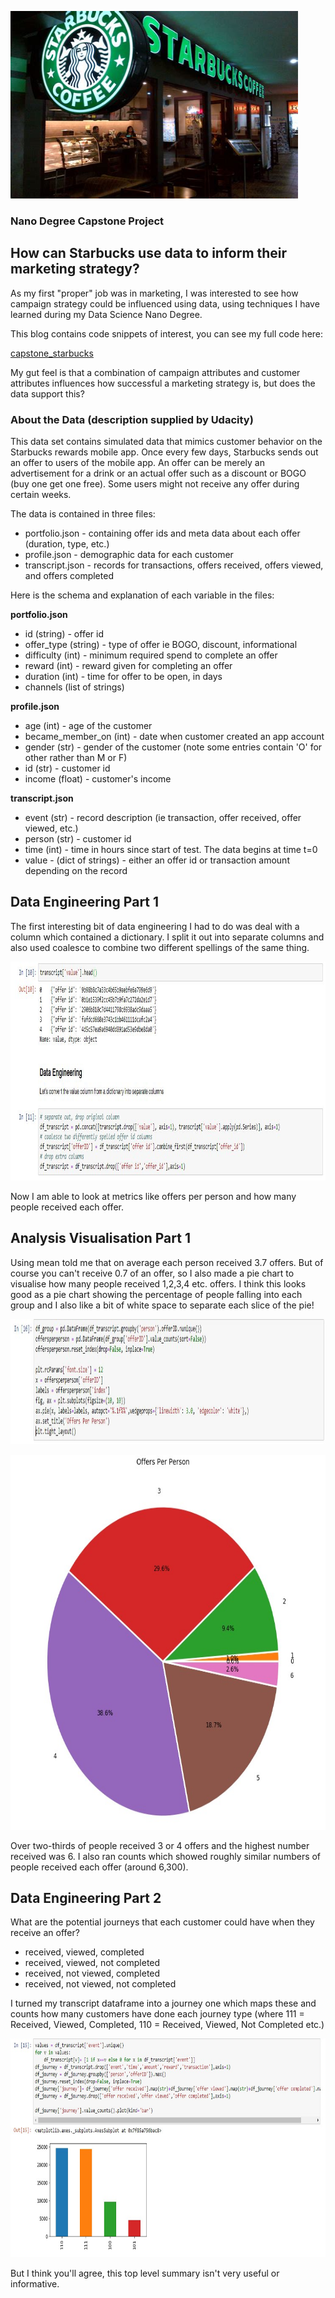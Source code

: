 <p align="left">
  <img width="460" height="300" src="https://github.com/jennymcphail/github.starbucks.io/blob/main/starbucks.jfif?raw=true">
</p>

### Nano Degree Capstone Project
## How can Starbucks use data to inform their marketing strategy?

As my first "proper" job was in marketing, I was interested to see how campaign strategy could be influenced using data, using techniques I have learned during my Data Science Nano Degree.

This blog contains code snippets of interest, you can see my full code here: 

[capstone_starbucks](https://github.com/jennymcphail/capstone_starbucks)

My gut feel is that a combination of campaign attributes and customer attributes influences how successful a marketing strategy is, but does the data support this?

### About the Data (description supplied by Udacity)
This data set contains simulated data that mimics customer behavior on the Starbucks rewards mobile app. Once every few days, Starbucks sends out an offer to users of the mobile app. An offer can be merely an advertisement for a drink or an actual offer such as a discount or BOGO (buy one get one free). Some users might not receive any offer during certain weeks.

The data is contained in three files:

* portfolio.json - containing offer ids and meta data about each offer (duration, type, etc.)
* profile.json - demographic data for each customer
* transcript.json - records for transactions, offers received, offers viewed, and offers completed

Here is the schema and explanation of each variable in the files:

**portfolio.json**
* id (string) - offer id
* offer_type (string) - type of offer ie BOGO, discount, informational
* difficulty (int) - minimum required spend to complete an offer
* reward (int) - reward given for completing an offer
* duration (int) - time for offer to be open, in days
* channels (list of strings)

**profile.json**
* age (int) - age of the customer 
* became_member_on (int) - date when customer created an app account
* gender (str) - gender of the customer (note some entries contain 'O' for other rather than M or F)
* id (str) - customer id
* income (float) - customer's income

**transcript.json**
* event (str) - record description (ie transaction, offer received, offer viewed, etc.)
* person (str) - customer id
* time (int) - time in hours since start of test. The data begins at time t=0
* value - (dict of strings) - either an offer id or transaction amount depending on the record

## Data Engineering Part 1
The first interesting bit of data engineering I had to do was deal with a column which contained a dictionary. I split it out into separate columns and also used coalesce to combine two different spellings of the same thing.

<p align="left">
  <img width="1600" height="350" src="https://github.com/jennymcphail/github.starbucks.io/blob/main/data_engineering1.JPG?raw=true">
</p>
Now I am able to look at metrics like offers per person and how many people received each offer.

## Analysis Visualisation Part 1
Using mean told me that on average each person received 3.7 offers. But of course you can't receive 0.7 of an offer, so I also made a pie chart to visualise how many people received 1,2,3,4 etc. offers. I think this looks good as a pie chart showing the percentage of people falling into each group and I also like a bit of white space to separate each slice of the pie!
<p align="left">
  <img width="1600" height="200" src="https://github.com/jennymcphail/github.starbucks.io/blob/main/visualisation1.JPG?raw=true">
</p>
<p align="center">
  <img width="600" height="600" src="https://github.com/jennymcphail/github.starbucks.io/blob/main/visualisation1a.jpg?raw=true">
</p>
Over two-thirds of people received 3 or 4 offers and the highest number received was 6. I also ran counts which showed roughly similar numbers of people received each offer (around 6,300).

## Data Engineering Part 2
What are the potential journeys that each customer could have when they receive an offer?
- received, viewed, completed
- received, viewed, not completed
- received, not viewed, completed
- received, not viewed, not completed

I turned my transcript dataframe into a journey one which maps these and counts how many customers have done each journey type (where 111 = Received, Viewed, Completed, 110 = Received, Viewed, Not Completed etc.)
<p align="left">
  <img width="1600" height="350" src="https://github.com/jennymcphail/github.starbucks.io/blob/main/data_engineering2.jpg?raw=true">
</p>

But I think you'll agree, this top level summary isn't very useful or informative.

